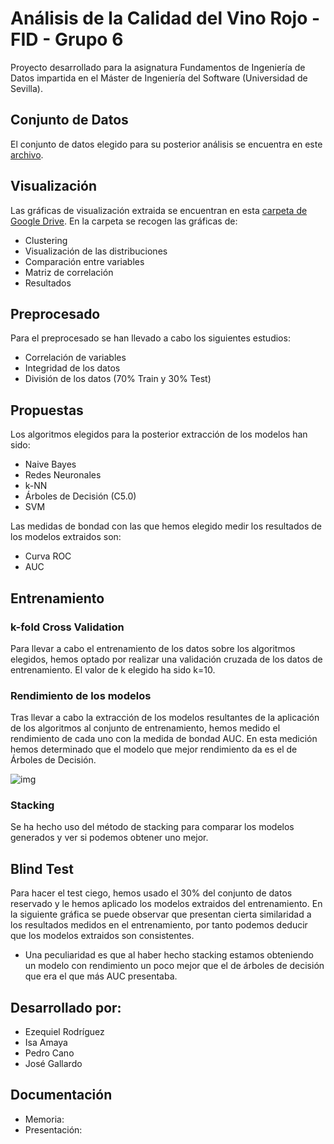 # Análisis de la Calidad del Vino Rojo - FID - Grupo 6
Proyecto desarrollado para la asignatura Fundamentos de Ingeniería de Datos impartida en el Máster de Ingeniería del Software (Universidad de Sevilla).

## Conjunto de Datos
El conjunto de datos elegido para su posterior análisis se encuentra en este [archivo](winequality-white.csv).

## Visualización
Las gráficas de visualización extraida se encuentran en esta [carpeta de Google Drive](https://drive.google.com/drive/folders/1_2z5jXTZoaz1GhUMGMR4sfZFwwfNUDNt?usp=sharing).
En la carpeta se recogen las gráficas de:
- Clustering
- Visualización de las distribuciones
- Comparación entre variables
- Matriz de correlación
- Resultados

## Preprocesado
Para el preprocesado se han llevado a cabo los siguientes estudios:
- Correlación de variables
- Integridad de los datos
- División de los datos (70% Train y 30% Test)

## Propuestas
Los algoritmos elegidos para la posterior extracción de los modelos han sido:
- Naive Bayes
- Redes Neuronales
- k-NN
- Árboles de Decisión (C5.0)
- SVM

Las medidas de bondad con las que hemos elegido medir los resultados de los modelos extraidos son:
- Curva ROC
- AUC

## Entrenamiento
### k-fold Cross Validation
Para llevar a cabo el entrenamiento de los datos sobre los algoritmos elegidos, hemos optado por realizar 
una validación cruzada de los datos de entrenamiento. El valor de k elegido ha sido k=10.

### Rendimiento de los modelos
Tras llevar a cabo la extracción de los modelos resultantes de la aplicación de los algoritmos al conjunto de entrenamiento, 
hemos medido el rendimiento de cada uno con la medida de bondad AUC.
En esta medición hemos determinado que el modelo que mejor rendimiento da es el de Árboles de Decisión.

![img](http://i.imgur.com/yourfilename.png)

### Stacking
Se ha hecho uso del método de stacking para comparar los modelos generados y ver si podemos obtener uno mejor.

## Blind Test
Para hacer el test ciego, hemos usado el 30% del conjunto de datos reservado y le hemos aplicado los modelos extraidos del entrenamiento.
En la siguiente gráfica se puede observar que presentan cierta similaridad a los resultados medidos en el entrenamiento, por tanto podemos
deducir que los modelos extraidos son consistentes.
- Una peculiaridad es que al haber hecho stacking estamos obteniendo un modelo con rendimiento un poco mejor que el de 
árboles de decisión que era el que más AUC presentaba.

## Desarrollado por:
- Ezequiel Rodríguez
- Isa Amaya
- Pedro Cano
- José Gallardo

## Documentación
- Memoria:
- Presentación:

